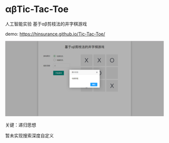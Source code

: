 # αβTic-Tac-Toe
人工智能实验 基于αβ剪枝法的井字棋游戏

demo: https://hinsurance.github.io/Tic-Tac-Toe/

![](https://github.com/Hinsurance/Tic-Tac-Toe/raw/master/img/1.png) 

关键：递归思想

暂未实现搜索深度自定义
